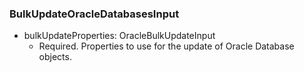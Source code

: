 ### BulkUpdateOracleDatabasesInput


- bulkUpdateProperties: OracleBulkUpdateInput
  - Required. Properties to use for the update of Oracle Database objects.
